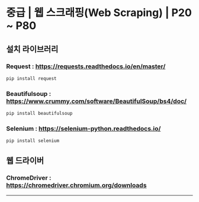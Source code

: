 # 중급 | 웹 스크래핑(Web Scraping) | P20 ~ P80
## 설치 라이브러리
### Request : https://requests.readthedocs.io/en/master/
```python
pip install request
```
### Beautifulsoup : https://www.crummy.com/software/BeautifulSoup/bs4/doc/
```python
pip install beautifulsoup
```
### Selenium : https://selenium-python.readthedocs.io/
```python
pip install selenium
```
## 웹 드라이버
### ChromeDriver : https://chromedriver.chromium.org/downloads
---
